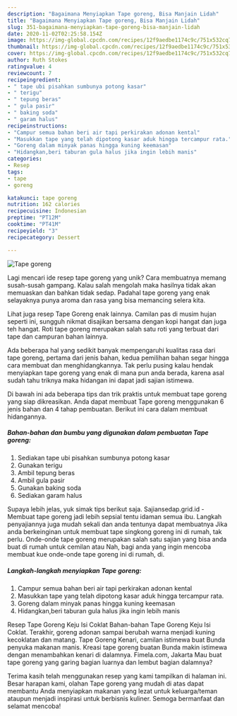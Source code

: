 ```yaml
---
description: "Bagaimana Menyiapkan Tape goreng, Bisa Manjain Lidah"
title: "Bagaimana Menyiapkan Tape goreng, Bisa Manjain Lidah"
slug: 351-bagaimana-menyiapkan-tape-goreng-bisa-manjain-lidah
date: 2020-11-02T02:25:58.154Z
image: https://img-global.cpcdn.com/recipes/12f9aedbe1174c9c/751x532cq70/tape-goreng-foto-resep-utama.jpg
thumbnail: https://img-global.cpcdn.com/recipes/12f9aedbe1174c9c/751x532cq70/tape-goreng-foto-resep-utama.jpg
cover: https://img-global.cpcdn.com/recipes/12f9aedbe1174c9c/751x532cq70/tape-goreng-foto-resep-utama.jpg
author: Ruth Stokes
ratingvalue: 4
reviewcount: 7
recipeingredient:
- " tape ubi pisahkan sumbunya potong kasar"
- " terigu"
- " tepung beras"
- " gula pasir"
- " baking soda"
- " garam halus"
recipeinstructions:
- "Campur semua bahan beri air tapi perkirakan adonan kental"
- "Masukkan tape yang telah dipotong kasar aduk hingga tercampur rata."
- "Goreng dalam minyak panas hingga kuning keemasan"
- "Hidangkan,beri taburan gula halus jika ingin lebih manis"
categories:
- Resep
tags:
- tape
- goreng

katakunci: tape goreng 
nutrition: 162 calories
recipecuisine: Indonesian
preptime: "PT12M"
cooktime: "PT41M"
recipeyield: "3"
recipecategory: Dessert

---
```



![Tape goreng](https://img-global.cpcdn.com/recipes/12f9aedbe1174c9c/751x532cq70/tape-goreng-foto-resep-utama.jpg)

Lagi mencari ide resep tape goreng yang unik? Cara membuatnya memang susah-susah gampang. Kalau salah mengolah maka hasilnya tidak akan memuaskan dan bahkan tidak sedap. Padahal tape goreng yang enak selayaknya punya aroma dan rasa yang bisa memancing selera kita.

Lihat juga resep Tape Goreng enak lainnya. Camilan pas di musim hujan seperti ini, sungguh nikmat disajikan bersama dengan kopi hangat dan juga teh hangat. Roti tape goreng merupakan salah satu roti yang terbuat dari tape dan campuran bahan lainnya.

Ada beberapa hal yang sedikit banyak mempengaruhi kualitas rasa dari tape goreng, pertama dari jenis bahan, kedua pemilihan bahan segar hingga cara membuat dan menghidangkannya. Tak perlu pusing kalau hendak menyiapkan tape goreng yang enak di mana pun anda berada, karena asal sudah tahu triknya maka hidangan ini dapat jadi sajian istimewa.


Di bawah ini ada beberapa tips dan trik praktis untuk membuat tape goreng yang siap dikreasikan. Anda dapat membuat Tape goreng menggunakan 6 jenis bahan dan 4 tahap pembuatan. Berikut ini cara dalam membuat hidangannya.

<!--inarticleads1-->

##### Bahan-bahan dan bumbu yang digunakan dalam pembuatan Tape goreng:

1. Sediakan  tape ubi pisahkan sumbunya potong kasar
1. Gunakan  terigu
1. Ambil  tepung beras
1. Ambil  gula pasir
1. Gunakan  baking soda
1. Sediakan  garam halus


Supaya lebih jelas, yuk simak tips berikut saja. Sajiansedap.grid.id - Membuat tape goreng jadi lebih sepsial tentu idaman semua ibu. Langkah penyajiannya juga mudah sekali dan anda tentunya dapat membuatnya Jika anda berkeinginan untuk membuat tape singkong goreng ini di rumah, tak perlu. Onde-onde tape goreng merupakan salah satu sajian yang bisa anda buat di rumah untuk cemilan atau Nah, bagi anda yang ingin mencoba membuat kue onde-onde tape goreng ini di rumah, di. 

<!--inarticleads2-->

##### Langkah-langkah menyiapkan Tape goreng:

1. Campur semua bahan beri air tapi perkirakan adonan kental
1. Masukkan tape yang telah dipotong kasar aduk hingga tercampur rata.
1. Goreng dalam minyak panas hingga kuning keemasan
1. Hidangkan,beri taburan gula halus jika ingin lebih manis


Resep Tape Goreng Keju Isi Coklat Bahan-bahan Tape Goreng Keju Isi Coklat. Terakhir, goreng adonan sampai berubah warna menjadi kuning kecoklatan dan matang. Tape Goreng Kenari, camilan istimewa buat Bunda penyuka makanan manis. Kreasi tape goreng buatan Bunda makin istimewa dengan menambahkan kenari di dalamnya. Fimela.com, Jakarta Mau buat tape goreng yang garing bagian luarnya dan lembut bagian dalamnya? 

Terima kasih telah menggunakan resep yang kami tampilkan di halaman ini. Besar harapan kami, olahan Tape goreng yang mudah di atas dapat membantu Anda menyiapkan makanan yang lezat untuk keluarga/teman ataupun menjadi inspirasi untuk berbisnis kuliner. Semoga bermanfaat dan selamat mencoba!
